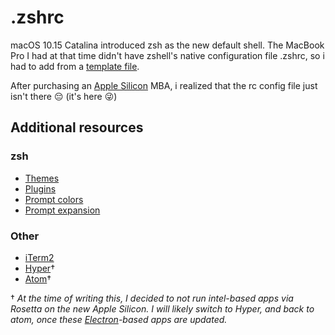 # .zshrc

macOS 10.15 Catalina introduced zsh as the new default shell. The MacBook Pro I had at that time didn't have zshell's native configuration file .zshrc, so i had to add from a [template file](https://github.com/ohmyzsh/ohmyzsh/blob/master/templates/zshrc.zsh-template).

After purchasing an [Apple Silicon](https://www.apple.com/newsroom/2020/06/apple-announces-mac-transition-to-apple-silicon/) MBA, i realized that the rc config file just isn't there 😔 (it's here 😜)

## Additional resources

### zsh
- [Themes](https://github.com/ohmyzsh/ohmyzsh/wiki/Themes)
- [Plugins](https://github.com/ohmyzsh/ohmyzsh/wiki/Plugins)
- [Prompt colors](https://en.wikipedia.org/wiki/ANSI_escape_code)
- [Prompt expansion](https://zsh.sourceforge.io/Doc/Release/Prompt-Expansion.html)

### Other
- [iTerm2](https://iterm2.com/)
- [Hyper](https://hyper.is/)&dagger;
- [Atom](https://atom.io/)&dagger;
 
&dagger; _At the time of writing this, I decided to not run intel-based apps via Rosetta on the new Apple Silicon. I will likely switch to Hyper, and back to atom, once these [Electron](https://www.electronjs.org/)-based apps are updated._
